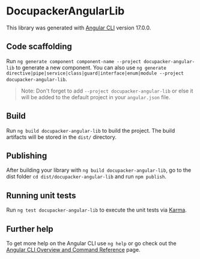 # DocupackerAngularLib

This library was generated with [Angular CLI](https://github.com/angular/angular-cli) version 17.0.0.

## Code scaffolding

Run `ng generate component component-name --project docupacker-angular-lib` to generate a new component. You can also use `ng generate directive|pipe|service|class|guard|interface|enum|module --project docupacker-angular-lib`.
> Note: Don't forget to add `--project docupacker-angular-lib` or else it will be added to the default project in your `angular.json` file. 

## Build

Run `ng build docupacker-angular-lib` to build the project. The build artifacts will be stored in the `dist/` directory.

## Publishing

After building your library with `ng build docupacker-angular-lib`, go to the dist folder `cd dist/docupacker-angular-lib` and run `npm publish`.

## Running unit tests

Run `ng test docupacker-angular-lib` to execute the unit tests via [Karma](https://karma-runner.github.io).

## Further help

To get more help on the Angular CLI use `ng help` or go check out the [Angular CLI Overview and Command Reference](https://angular.io/cli) page.
